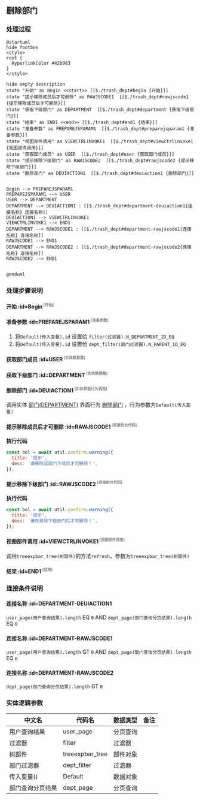 ## 删除部门 <!-- {docsify-ignore-all} -->

   

### 处理过程

```plantuml
@startuml
hide footbox
<style>
root {
  HyperlinkColor #42b983
}
</style>

hide empty description
state "开始" as Begin <<start>> [[$./trash_dept#begin {开始}]]
state "提示移除成员后才可删除" as RAWJSCODE1  [[$./trash_dept#rawjscode1 {提示移除成员后才可删除}]]
state "获取下级部门" as DEPARTMENT  [[$./trash_dept#department {获取下级部门}]]
state "结束" as END1 <<end>> [[$./trash_dept#end1 {结束}]]
state "准备参数" as PREPAREJSPARAM1  [[$./trash_dept#preparejsparam1 {准备参数}]]
state "视图部件调用" as VIEWCTRLINVOKE1  [[$./trash_dept#viewctrlinvoke1 {视图部件调用}]]
state "获取部门成员" as USER  [[$./trash_dept#user {获取部门成员}]]
state "提示移除下级部门" as RAWJSCODE2  [[$./trash_dept#rawjscode2 {提示移除下级部门}]]
state "删除部门" as DEUIACTION1  [[$./trash_dept#deuiaction1 {删除部门}]]


Begin --> PREPAREJSPARAM1
PREPAREJSPARAM1 --> USER
USER --> DEPARTMENT
DEPARTMENT --> DEUIACTION1 : [[$./trash_dept#department-deuiaction1{连接名称} 连接名称]]
DEUIACTION1 --> VIEWCTRLINVOKE1
VIEWCTRLINVOKE1 --> END1
DEPARTMENT --> RAWJSCODE1 : [[$./trash_dept#department-rawjscode1{连接名称} 连接名称]]
RAWJSCODE1 --> END1
DEPARTMENT --> RAWJSCODE2 : [[$./trash_dept#department-rawjscode2{连接名称} 连接名称]]
RAWJSCODE2 --> END1


@enduml
```


### 处理步骤说明

#### 开始 :id=Begin<sup class="footnote-symbol"> <font color=gray size=1>[开始]</font></sup>




#### 准备参数 :id=PREPAREJSPARAM1<sup class="footnote-symbol"> <font color=gray size=1>[准备参数]</font></sup>



1. 将`Default(传入变量).id` 设置给  `filter(过滤器).N_DEPARTMENT_ID_EQ`
2. 将`Default(传入变量).id` 设置给  `dept_filter(部门过滤器).N_PARENT_ID_EQ`

#### 获取部门成员 :id=USER<sup class="footnote-symbol"> <font color=gray size=1>[实体数据集]</font></sup>




#### 获取下级部门 :id=DEPARTMENT<sup class="footnote-symbol"> <font color=gray size=1>[实体数据集]</font></sup>




#### 删除部门 :id=DEUIACTION1<sup class="footnote-symbol"> <font color=gray size=1>[实体界面行为调用]</font></sup>



调用实体 [部门(DEPARTMENT)](module/Base/department.md) 界面行为 [删除部门](module/Base/department#界面行为) ，行为参数为`Default(传入变量)`

#### 提示移除成员后才可删除 :id=RAWJSCODE1<sup class="footnote-symbol"> <font color=gray size=1>[直接前台代码]</font></sup>



<p class="panel-title"><b>执行代码</b></p>

```javascript
const bol = await util.confirm.warning({
  title: '提示',
  desc: '请移除该部门下成员才可删除！',
});
```

#### 提示移除下级部门 :id=RAWJSCODE2<sup class="footnote-symbol"> <font color=gray size=1>[直接前台代码]</font></sup>



<p class="panel-title"><b>执行代码</b></p>

```javascript
const bol = await util.confirm.warning({
  title: '提示',
  desc: '请先移除下级部门后才可删除！',
});
```

#### 视图部件调用 :id=VIEWCTRLINVOKE1<sup class="footnote-symbol"> <font color=gray size=1>[视图部件调用]</font></sup>



调用`treeexpbar_tree(树部件)`的方法`refresh`，参数为`treeexpbar_tree(树部件)`
#### 结束 :id=END1<sup class="footnote-symbol"> <font color=gray size=1>[结束]</font></sup>




### 连接条件说明
#### 连接名称 :id=DEPARTMENT-DEUIACTION1

```user_page(用户查询结果).length``` EQ ```0``` AND ```dept_page(部门查询分页结果).length``` EQ ```0```
#### 连接名称 :id=DEPARTMENT-RAWJSCODE1

```user_page(用户查询结果).length``` GT ```0``` AND ```dept_page(部门查询分页结果).length``` EQ ```0```
#### 连接名称 :id=DEPARTMENT-RAWJSCODE2

```dept_page(部门查询分页结果).length``` GT ```0```


### 实体逻辑参数

|    中文名   |    代码名    |  数据类型      |备注 |
| --------| --------| --------  | --------   |
|用户查询结果|user_page|分页查询||
|过滤器|filter|过滤器||
|树部件|treeexpbar_tree|部件对象||
|部门过滤器|dept_filter|过滤器||
|传入变量(<i class="fa fa-check"/></i>)|Default|数据对象||
|部门查询分页结果|dept_page|分页查询||
